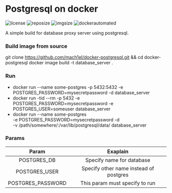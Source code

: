 # Postgresql on docker
![license](https://img.shields.io/github/license/mach1el/database-proxy?color=magenta&style=plastic)
![reposize](https://img.shields.io/github/repo-size/mach1el/docker-postgresql?style=plastic)
![imgsize](https://img.shields.io/docker/image-size/mich43l/postgresql/latest?color=orange&style=plastic)
![dockerautomated](https://img.shields.io/docker/automated/mich43l/postgresql?style=plastic)

A simple build for database proxy server using postgresql.

### Build image from source
  git clone https://github.com/mach1el/docker-postgresql.git && cd docker-postgresql
  docker image build -t database_server .

### Run 
* docker run --name some-postgres -p 5432:5432 -e POSTGRES_PASSWORD=mysecretpassword -d database_server
* docker run -tid --rm -p 5432 -e POSTGRES_PASSWORD=mysecretpassword -e POSTGRES_USER=someuser database_server
* docker run --name some-postgres \
    -e POSTGRES_PASSWORD=mysecretpassword -d \
    -v /path/somewhere/:/var/lib/postgresql/data/ database_server

### Params
|     Param     |     Exaplain     |
|:-------------:|:----------------:| 
|  POSTGRES_DB  | Specify name for database |
| POSTGRES_USER | Specify other name instead of postgres |
| POSTGRES_PASSWORD | This param must specify to run |
